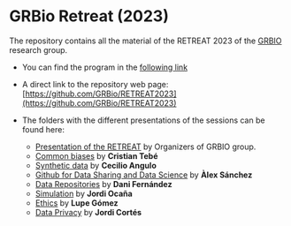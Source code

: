# GRBio Retreat (2023) 

The repository contains all the material of the RETREAT 2023 of the [GRBIO](https://grbio.upc.edu/en) research group. 

- You can find the program in the [following link](https://github.com/GRBio/RETREAT2023/blob/main/Programa%20RETREAT%202023.pdf)

- A direct link to the repository web page: [https://github.com/GRBio/RETREAT2023](https://github.com/GRBio/RETREAT2023)

- The folders with the different presentations of the sessions can be found here:

  - [Presentation of the RETREAT](https://grbio.github.io/RETREAT2023/Presentation/RETREAT%20GRBIO.pdf) by Organizers of GRBIO group.
  - [Common biases](https://github.com/GRBio/RETREAT2023/tree/main/Common_biases) by **Cristian Tebé**
  - [Synthetic data](Synthetic_data/Xerrada%20GRBIO.pdf) by **Cecilio Angulo**
  - [Github for Data Sharing and Data Science](Github_for_Data/Github_for_Data_and_Data_Science.pdf) by **Àlex Sánchez**
  - [Data Repositories](Data_repositories/Repositoris%20de%20dades.pdf) by **Dani Fernández**
  - [Simulation](https://github.com/GRBio/RETREAT2023/tree/main/Simulation) by **Jordi Ocaña**
  - [Ethics](Etichs/Etica-gestio%20de%20dades.pdf) by **Lupe Gómez**
  - [Data Privacy](https://github.com/GRBio/RETREAT2023/tree/main/Data_Privacy) by **Jordi Cortés**
